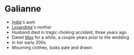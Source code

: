 # Galianne
- [India](PCs/Current/India.md)'s aunt
- [Lysandrea](NPCs/Living/Lysandrea.md)'s mother
- Husband died in tragic choking accident, three years ago
- Dated [Max](NPCs/Deceased/Max.md) for a while, a couple years prior to the wedding
- In her early 200s
- Mourning clothes, looks pale and drawn